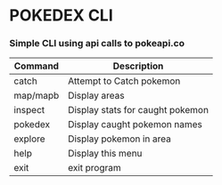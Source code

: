# POKEDEX CLI

### Simple CLI using api calls to pokeapi.co

| Command | Description |
| --- | --- |
|catch | Attempt to Catch pokemon|
|map/mapb| Display areas|
| inspect| Display stats for caught pokemon|
| pokedex| Display caught pokemon names|
| explore| Display pokemon in area|
| help| Display this menu|
| exit| exit program|

